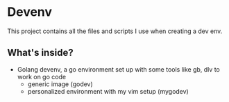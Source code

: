 # Devenv

This project contains all the files and scripts I use when creating a dev env.

## What's inside?

* Golang devenv, a go environment set up with some tools like gb, dlv to work on go code
  * generic image (godev)
  * personalized environment with my vim setup (mygodev)
